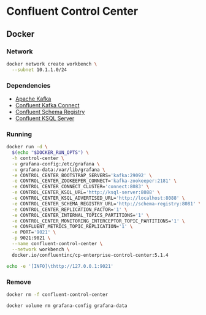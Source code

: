 # Confluent Control Center

## Docker

### Network

```sh
docker network create workbench \
  --subnet 10.1.1.0/24
```

### Dependencies

- [Apache Kafka](/apache/kafka.md#docker)
- [Confluent Kafka Connect](/confluent-kafka-connect.md#docker)
- [Confluent Schema Registry](/confluent-schema-registry.md#docker)
- [Confluent KSQL Server](/confluent-ksql-server.md#docker)

### Running

```sh
docker run -d \
  $(echo "$DOCKER_RUN_OPTS") \
  -h control-center \
  -v grafana-config:/etc/grafana \
  -v grafana-data:/var/lib/grafana \
  -e CONTROL_CENTER_BOOTSTRAP_SERVERS='kafka:29092' \
  -e CONTROL_CENTER_ZOOKEEPER_CONNECT='kafka-zookeeper:2181' \
  -e CONTROL_CENTER_CONNECT_CLUSTER='connect:8083' \
  -e CONTROL_CENTER_KSQL_URL='http://ksql-server:8088' \
  -e CONTROL_CENTER_KSQL_ADVERTISED_URL='http://localhost:8088' \
  -e CONTROL_CENTER_SCHEMA_REGISTRY_URL='http://schema-registry:8081' \
  -e CONTROL_CENTER_REPLICATION_FACTOR='1' \
  -e CONTROL_CENTER_INTERNAL_TOPICS_PARTITIONS='1' \
  -e CONTROL_CENTER_MONITORING_INTERCEPTOR_TOPIC_PARTITIONS='1' \
  -e CONFLUENT_METRICS_TOPIC_REPLICATION='1' \
  -e PORT='9021' \
  -p 9021:9021 \
  --name confluent-control-center \
  --network workbench \
  docker.io/confluentinc/cp-enterprise-control-center:5.1.4
```

```sh
echo -e '[INFO]\thttp://127.0.0.1:9021'
```

### Remove

```sh
docker rm -f confluent-control-center

docker volume rm grafana-config grafana-data
```
